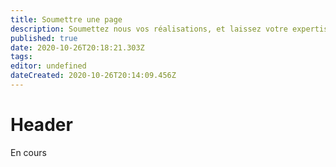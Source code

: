 ```yaml
---
title: Soumettre une page
description: Soumettez nous vos réalisations, et laissez votre expertise sur le Wiki !
published: true
date: 2020-10-26T20:18:21.303Z
tags: 
editor: undefined
dateCreated: 2020-10-26T20:14:09.456Z
---
```


# Header
En cours